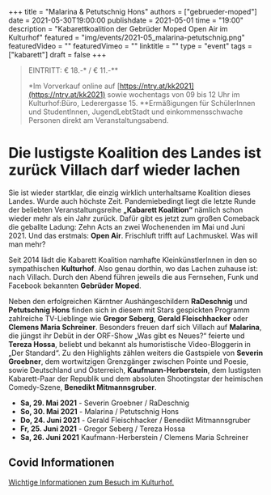+++
title = "Malarina & Petutschnig Hons"
authors = ["gebrueder-moped"]
date = 2021-05-30T19:00:00
publishdate = 2021-05-01
time = "19:00"
description = "Kabarettkoalition der Gebrüder Moped Open Air im Kulturhof"
featured = "img/events/2021-05_malarina-petutschnig.png"
featuredVideo = ""
featuredVimeo = ""
linktitle = ""
type = "event"
tags = ["kabarett"]
draft = false
+++

>
> EINTRITT: € 18.-\* / € 11.-\*\*
>
> \*Im Vorverkauf online auf [https://ntry.at/kk2021](https://ntry.at/kk2021) sowie wochentags von 09 bis 12 Uhr im Kulturhof:Büro, Lederergasse 15.
> \*\*Ermäßigungen für SchülerInnen und StudentInnen, JugendLebtStadt und einkommensschwache Personen direkt am Veranstaltungsabend.


# Die lustigste Koalition des Landes ist zurück Villach darf wieder lachen

Sie ist wieder startklar, die einzig wirklich unterhaltsame Koalition dieses Landes. Wurde auch höchste Zeit. Pandemiebedingt liegt die letzte Runde der beliebten Veranstaltungsreihe **„Kabarett Koalition“** nämlich schon wieder mehr als ein Jahr zurück. Dafür gibt es jetzt zum großen Comeback die geballte Ladung: Zehn Acts an zwei Wochenenden im Mai und Juni 2021. Und das erstmals: **Open Air**. Frischluft trifft auf Lachmuskel. Was will man mehr? 

Seit 2014 lädt die Kabarett Koalition namhafte KleinkünstlerInnen in den so sympathischen **Kulturhof**. Also genau dorthin, wo das Lachen zuhause ist: nach Villach. Durch den Abend führen jeweils die aus Fernsehen, Funk und Facebook bekannten **Gebrüder Moped**.

Neben den erfolgreichen Kärntner Aushängeschildern **RaDeschnig** und **Petutschnig Hons** finden sich in diesem mit Stars gespickten Programm zahlreiche TV-Lieblinge wie **Gregor Seberg**, **Gerald Fleischhacker** oder **Clemens Maria Schreiner**. Besonders freuen darf sich Villach auf **Malarina**, die jüngst ihr Debüt in der ORF-Show „Was gibt es Neues?“ feierte und **Tereza Hossa**, beliebt und bekannt als humoristische Video-Bloggerin in „Der Standard“. Zu den Highlights zählen weiters die Gastspiele von **Severin Groebner**, dem wortwitzigen Grenzgänger zwischen Pointe und Poesie, sowie Deutschland und Österreich, **Kaufmann-Herberstein**, dem lustigsten Kabarett-Paar der Republik und dem absoluten Shootingstar der heimischen Comedy-Szene, **Benedikt Mitmannsgruber**.

- **Sa, 29. Mai 2021** - Severin Groebner / RaDeschnig
- **So, 30. Mai 2021** - Malarina / Petutschnig Hons
- **Do, 24. Juni 2021** - Gerald Fleischhacker / Benedikt Mitmannsgruber
- **Fr, 25. Juni 2021** - Gregor Seberg / Tereza Hossa 
- **Sa, 26. Juni 2021** Kaufmann-Herberstein / Clemens Maria Schreiner

## Covid Informationen

[Wichtige Informationen zum Besuch im Kulturhof.](covid-info)